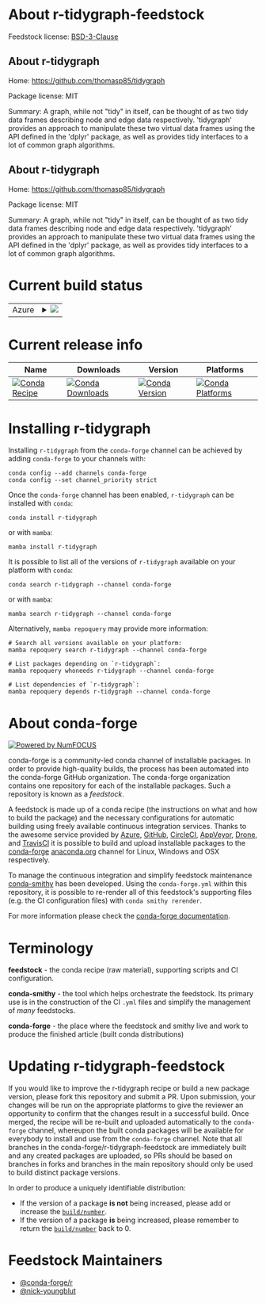About r-tidygraph-feedstock
===========================

Feedstock license: [BSD-3-Clause](https://github.com/conda-forge/r-tidygraph-feedstock/blob/main/LICENSE.txt)


About r-tidygraph
-----------------

Home: https://github.com/thomasp85/tidygraph

Package license: MIT

Summary: A graph, while not "tidy" in itself, can be thought of as two tidy data frames describing node and edge data respectively. 'tidygraph' provides an approach to manipulate these two virtual data frames using the API defined in the 'dplyr' package, as well as provides tidy interfaces to  a lot of common graph algorithms.

About r-tidygraph
-----------------

Home: https://github.com/thomasp85/tidygraph

Package license: MIT

Summary: A graph, while not "tidy" in itself, can be thought of as two tidy data frames describing node and edge data respectively. 'tidygraph' provides an approach to manipulate these two virtual data frames using the API defined in the 'dplyr' package, as well as provides tidy interfaces to  a lot of common graph algorithms.

Current build status
====================


<table>
    
  <tr>
    <td>Azure</td>
    <td>
      <details>
        <summary>
          <a href="https://dev.azure.com/conda-forge/feedstock-builds/_build/latest?definitionId=1729&branchName=main">
            <img src="https://dev.azure.com/conda-forge/feedstock-builds/_apis/build/status/r-tidygraph-feedstock?branchName=main">
          </a>
        </summary>
        <table>
          <thead><tr><th>Variant</th><th>Status</th></tr></thead>
          <tbody><tr>
              <td>linux_64_r_base4.4</td>
              <td>
                <a href="https://dev.azure.com/conda-forge/feedstock-builds/_build/latest?definitionId=1729&branchName=main">
                  <img src="https://dev.azure.com/conda-forge/feedstock-builds/_apis/build/status/r-tidygraph-feedstock?branchName=main&jobName=linux&configuration=linux%20linux_64_r_base4.4" alt="variant">
                </a>
              </td>
            </tr><tr>
              <td>linux_64_r_base4.5</td>
              <td>
                <a href="https://dev.azure.com/conda-forge/feedstock-builds/_build/latest?definitionId=1729&branchName=main">
                  <img src="https://dev.azure.com/conda-forge/feedstock-builds/_apis/build/status/r-tidygraph-feedstock?branchName=main&jobName=linux&configuration=linux%20linux_64_r_base4.5" alt="variant">
                </a>
              </td>
            </tr><tr>
              <td>linux_aarch64_r_base4.4</td>
              <td>
                <a href="https://dev.azure.com/conda-forge/feedstock-builds/_build/latest?definitionId=1729&branchName=main">
                  <img src="https://dev.azure.com/conda-forge/feedstock-builds/_apis/build/status/r-tidygraph-feedstock?branchName=main&jobName=linux&configuration=linux%20linux_aarch64_r_base4.4" alt="variant">
                </a>
              </td>
            </tr><tr>
              <td>linux_aarch64_r_base4.5</td>
              <td>
                <a href="https://dev.azure.com/conda-forge/feedstock-builds/_build/latest?definitionId=1729&branchName=main">
                  <img src="https://dev.azure.com/conda-forge/feedstock-builds/_apis/build/status/r-tidygraph-feedstock?branchName=main&jobName=linux&configuration=linux%20linux_aarch64_r_base4.5" alt="variant">
                </a>
              </td>
            </tr><tr>
              <td>linux_ppc64le_r_base4.4</td>
              <td>
                <a href="https://dev.azure.com/conda-forge/feedstock-builds/_build/latest?definitionId=1729&branchName=main">
                  <img src="https://dev.azure.com/conda-forge/feedstock-builds/_apis/build/status/r-tidygraph-feedstock?branchName=main&jobName=linux&configuration=linux%20linux_ppc64le_r_base4.4" alt="variant">
                </a>
              </td>
            </tr><tr>
              <td>linux_ppc64le_r_base4.5</td>
              <td>
                <a href="https://dev.azure.com/conda-forge/feedstock-builds/_build/latest?definitionId=1729&branchName=main">
                  <img src="https://dev.azure.com/conda-forge/feedstock-builds/_apis/build/status/r-tidygraph-feedstock?branchName=main&jobName=linux&configuration=linux%20linux_ppc64le_r_base4.5" alt="variant">
                </a>
              </td>
            </tr><tr>
              <td>osx_64_r_base4.4</td>
              <td>
                <a href="https://dev.azure.com/conda-forge/feedstock-builds/_build/latest?definitionId=1729&branchName=main">
                  <img src="https://dev.azure.com/conda-forge/feedstock-builds/_apis/build/status/r-tidygraph-feedstock?branchName=main&jobName=osx&configuration=osx%20osx_64_r_base4.4" alt="variant">
                </a>
              </td>
            </tr><tr>
              <td>osx_64_r_base4.5</td>
              <td>
                <a href="https://dev.azure.com/conda-forge/feedstock-builds/_build/latest?definitionId=1729&branchName=main">
                  <img src="https://dev.azure.com/conda-forge/feedstock-builds/_apis/build/status/r-tidygraph-feedstock?branchName=main&jobName=osx&configuration=osx%20osx_64_r_base4.5" alt="variant">
                </a>
              </td>
            </tr><tr>
              <td>osx_arm64_r_base4.4</td>
              <td>
                <a href="https://dev.azure.com/conda-forge/feedstock-builds/_build/latest?definitionId=1729&branchName=main">
                  <img src="https://dev.azure.com/conda-forge/feedstock-builds/_apis/build/status/r-tidygraph-feedstock?branchName=main&jobName=osx&configuration=osx%20osx_arm64_r_base4.4" alt="variant">
                </a>
              </td>
            </tr><tr>
              <td>osx_arm64_r_base4.5</td>
              <td>
                <a href="https://dev.azure.com/conda-forge/feedstock-builds/_build/latest?definitionId=1729&branchName=main">
                  <img src="https://dev.azure.com/conda-forge/feedstock-builds/_apis/build/status/r-tidygraph-feedstock?branchName=main&jobName=osx&configuration=osx%20osx_arm64_r_base4.5" alt="variant">
                </a>
              </td>
            </tr><tr>
              <td>win_64_r_base4.4</td>
              <td>
                <a href="https://dev.azure.com/conda-forge/feedstock-builds/_build/latest?definitionId=1729&branchName=main">
                  <img src="https://dev.azure.com/conda-forge/feedstock-builds/_apis/build/status/r-tidygraph-feedstock?branchName=main&jobName=win&configuration=win%20win_64_r_base4.4" alt="variant">
                </a>
              </td>
            </tr><tr>
              <td>win_64_r_base4.5</td>
              <td>
                <a href="https://dev.azure.com/conda-forge/feedstock-builds/_build/latest?definitionId=1729&branchName=main">
                  <img src="https://dev.azure.com/conda-forge/feedstock-builds/_apis/build/status/r-tidygraph-feedstock?branchName=main&jobName=win&configuration=win%20win_64_r_base4.5" alt="variant">
                </a>
              </td>
            </tr>
          </tbody>
        </table>
      </details>
    </td>
  </tr>
</table>

Current release info
====================

| Name | Downloads | Version | Platforms |
| --- | --- | --- | --- |
| [![Conda Recipe](https://img.shields.io/badge/recipe-r--tidygraph-green.svg)](https://anaconda.org/conda-forge/r-tidygraph) | [![Conda Downloads](https://img.shields.io/conda/dn/conda-forge/r-tidygraph.svg)](https://anaconda.org/conda-forge/r-tidygraph) | [![Conda Version](https://img.shields.io/conda/vn/conda-forge/r-tidygraph.svg)](https://anaconda.org/conda-forge/r-tidygraph) | [![Conda Platforms](https://img.shields.io/conda/pn/conda-forge/r-tidygraph.svg)](https://anaconda.org/conda-forge/r-tidygraph) |

Installing r-tidygraph
======================

Installing `r-tidygraph` from the `conda-forge` channel can be achieved by adding `conda-forge` to your channels with:

```
conda config --add channels conda-forge
conda config --set channel_priority strict
```

Once the `conda-forge` channel has been enabled, `r-tidygraph` can be installed with `conda`:

```
conda install r-tidygraph
```

or with `mamba`:

```
mamba install r-tidygraph
```

It is possible to list all of the versions of `r-tidygraph` available on your platform with `conda`:

```
conda search r-tidygraph --channel conda-forge
```

or with `mamba`:

```
mamba search r-tidygraph --channel conda-forge
```

Alternatively, `mamba repoquery` may provide more information:

```
# Search all versions available on your platform:
mamba repoquery search r-tidygraph --channel conda-forge

# List packages depending on `r-tidygraph`:
mamba repoquery whoneeds r-tidygraph --channel conda-forge

# List dependencies of `r-tidygraph`:
mamba repoquery depends r-tidygraph --channel conda-forge
```


About conda-forge
=================

[![Powered by
NumFOCUS](https://img.shields.io/badge/powered%20by-NumFOCUS-orange.svg?style=flat&colorA=E1523D&colorB=007D8A)](https://numfocus.org)

conda-forge is a community-led conda channel of installable packages.
In order to provide high-quality builds, the process has been automated into the
conda-forge GitHub organization. The conda-forge organization contains one repository
for each of the installable packages. Such a repository is known as a *feedstock*.

A feedstock is made up of a conda recipe (the instructions on what and how to build
the package) and the necessary configurations for automatic building using freely
available continuous integration services. Thanks to the awesome service provided by
[Azure](https://azure.microsoft.com/en-us/services/devops/), [GitHub](https://github.com/),
[CircleCI](https://circleci.com/), [AppVeyor](https://www.appveyor.com/),
[Drone](https://cloud.drone.io/welcome), and [TravisCI](https://travis-ci.com/)
it is possible to build and upload installable packages to the
[conda-forge](https://anaconda.org/conda-forge) [anaconda.org](https://anaconda.org/)
channel for Linux, Windows and OSX respectively.

To manage the continuous integration and simplify feedstock maintenance
[conda-smithy](https://github.com/conda-forge/conda-smithy) has been developed.
Using the ``conda-forge.yml`` within this repository, it is possible to re-render all of
this feedstock's supporting files (e.g. the CI configuration files) with ``conda smithy rerender``.

For more information please check the [conda-forge documentation](https://conda-forge.org/docs/).

Terminology
===========

**feedstock** - the conda recipe (raw material), supporting scripts and CI configuration.

**conda-smithy** - the tool which helps orchestrate the feedstock.
                   Its primary use is in the construction of the CI ``.yml`` files
                   and simplify the management of *many* feedstocks.

**conda-forge** - the place where the feedstock and smithy live and work to
                  produce the finished article (built conda distributions)


Updating r-tidygraph-feedstock
==============================

If you would like to improve the r-tidygraph recipe or build a new
package version, please fork this repository and submit a PR. Upon submission,
your changes will be run on the appropriate platforms to give the reviewer an
opportunity to confirm that the changes result in a successful build. Once
merged, the recipe will be re-built and uploaded automatically to the
`conda-forge` channel, whereupon the built conda packages will be available for
everybody to install and use from the `conda-forge` channel.
Note that all branches in the conda-forge/r-tidygraph-feedstock are
immediately built and any created packages are uploaded, so PRs should be based
on branches in forks and branches in the main repository should only be used to
build distinct package versions.

In order to produce a uniquely identifiable distribution:
 * If the version of a package **is not** being increased, please add or increase
   the [``build/number``](https://docs.conda.io/projects/conda-build/en/latest/resources/define-metadata.html#build-number-and-string).
 * If the version of a package **is** being increased, please remember to return
   the [``build/number``](https://docs.conda.io/projects/conda-build/en/latest/resources/define-metadata.html#build-number-and-string)
   back to 0.

Feedstock Maintainers
=====================

* [@conda-forge/r](https://github.com/orgs/conda-forge/teams/r/)
* [@nick-youngblut](https://github.com/nick-youngblut/)

